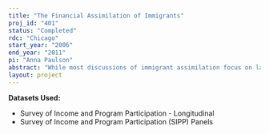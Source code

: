 ```yaml
---
title: "The Financial Assimilation of Immigrants"
proj_id: "401"
status: "Completed"
rdc: "Chicago"
start_year: "2006"
end_year: "2011"
pi: "Anna Paulson"
abstract: "While most discussions of immigrant assimilation focus on labor and housing markets, immigrant participation in financial markets is a critical and largely unstudied dimension of economic assimilation.  The degree to which immigrants assimilate into the financial mainstream has profound implications for the U.S. economy. This project will provide new evidence on the extent of immigrant participation in financial markets and the key determinants of financial assimilation. The aspects of financial assimilation that will be studied include use of checking and savings accounts, participation in the stock market, and investment in risky vs. “safe” assets. The analysis will be based on data from the Survey of Income Program and Participation (SIPP). These data will be supplemented with characteristics of the countries of origin and with data on the destination communities. The predominant purpose of this project is to benefit the U.S. Census Bureau’s program, and it will do so in at least three ways. First, this study will com-pare SIPP data on immigrant year of arrival and country of origin to comparable data from the former Immigration and Naturalization Service. Second, this study will analyze the factors that account for the higher attrition rate of immigrants relative to the native born in the SIPP panel. Finally, the project will produce population estimates of the pace of immigrant financial assimilation."
layout: project
---
```


**Datasets Used:**

  - Survey of Income and Program Participation - Longitudinal 
  - Survey of Income and Program Participation (SIPP) Panels 

